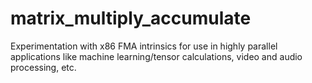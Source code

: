 # matrix_multiply_accumulate
Experimentation with x86 FMA intrinsics for use in highly parallel applications like machine learning/tensor calculations, video and audio processing, etc.
